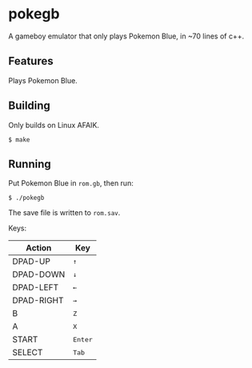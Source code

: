# pokegb

A gameboy emulator that only plays Pokemon Blue, in ~70 lines of c++.

## Features

Plays Pokemon Blue.

## Building

Only builds on Linux AFAIK.

```
$ make
```

## Running

Put Pokemon Blue in `rom.gb`, then run:

```
$ ./pokegb
```

The save file is written to `rom.sav`.

Keys:

| Action | Key |
| --- | --- |
| DPAD-UP | <kbd>↑</kbd> |
| DPAD-DOWN | <kbd>↓</kbd> |
| DPAD-LEFT | <kbd>←</kbd> |
| DPAD-RIGHT | <kbd>→</kbd> |
| B | <kbd>Z</kbd> |
| A | <kbd>X</kbd> |
| START | <kbd>Enter</kbd> |
| SELECT | <kbd>Tab</kbd> |
